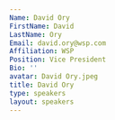 ```yaml
---
Name: David Ory
FirstName: David
LastName: Ory
Email: david.ory@wsp.com
Affiliation: WSP
Position: Vice President
Bio: ''
avatar: David Ory.jpeg
title: David Ory
type: speakers
layout: speakers
---
```

